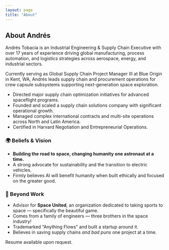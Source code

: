 ```yaml
---
layout: page
title: "About"
---
```


## About Andrés

Andrés Tobacia is an Industrial Engineering & Supply Chain Executive with over 17 years of experience driving global manufacturing, process automation, and logistics strategies across aerospace, energy, and industrial sectors.

Currently serving as Global Supply Chain Project Manager III at Blue Origin in Kent, WA, Andrés leads supply chain and procurement operations for crew capsule subsystems supporting next-generation space exploration.

- Directed major supply chain optimization initiatives for advanced spaceflight programs.  
- Founded and scaled a supply chain solutions company with significant operational growth.  
- Managed complex international contracts and multi-site operations across North and Latin America.  
- Certified in Harvard Negotiation and Entrepreneurial Operations.  

### 🌍 Beliefs & Vision
- **Building the road to space, changing humanity one astronaut at a time.**  
- A strong advocate for sustainability and the transition to electric vehicles.  
- Firmly believes AI will benefit humanity when built ethically and focused on the greater good.  

### 🌌 Beyond Work
- Advisor for **Space United**, an organization dedicated to taking sports to space — specifically the beautiful game.  
- Comes from a family of engineers — three brothers in the space industry!  
- Trademarked “Anything Flows” and built a startup around it.  
- Believes in saving supply chains *and bad puns* one project at a time.  

Resume available upon request.

